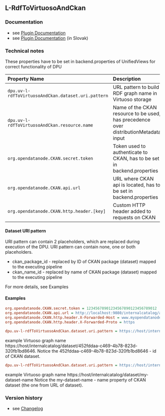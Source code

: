 L-RdfToVirtuosoAndCkan
----------

### Documentation

* see [Plugin Documentation](./doc/About.md)
* see [Plugin Documentation](./doc/About_sk.md) (in Slovak)

### Technical notes

These properties have to be set in backend.properties of UnifiedViews for correct functionality of DPU

| Property Name | Description |
|:----|:----|
|`dpu.uv-l-rdfToVirtuosoAndCkan.dataset.uri.pattern` | URL  pattern to build RDF graph name in Virtuoso storage |
|`dpu.uv-l-rdfToVirtuosoAndCkan.resource.name` | Name of the CKAN resource to be used, has precedence over distributionMetadata input |
|`org.opendatanode.CKAN.secret.token`| Token used to authenticate to CKAN, has to be set in backend.properties |
|`org.opendatanode.CKAN.api.url`|URL where CKAN api is located, has to be set in backend.properties |
|`org.opendatanode.CKAN.http.header.[key]`| Custom HTTP header added to requests on CKAN |


#### Dataset URI pattern
URI pattern can contain 2 placeholders, which are replaced during execution of the DPU. URI pattern can contain none, one or both placeholders.
* ckan_package_id - replaced by ID of CKAN package (dataset) mapped to the executing pipeline
* ckan_name_id    - replaced by name of CKAN package (dataset) mapped to the executing pipeline

For more details, see Examples

#### Examples

```INI
org.opendatanode.CKAN.secret.token = 12345678901234567890123456789012
org.opendatanode.CKAN.api.url = ﻿http://localhost:9080/internalcatalog/api/action/internal_api
org.opendatanode.CKAN.http.header.X-Forwarded-Host = www.myopendatanode.org
org.opendatanode.CKAN.http.header.X-Forwarded-Proto = https
```

```INI
dpu.uv-l-rdfToVirtuosoAndCkan.dataset.uri.pattern = https://host/internalcatalog/dataset/${ckan_package_id}
```
example Virtuoso graph name https://host/internalcatalog/dataset/452fddaa-c469-4b78-823d-320fb1bd8646.
Notice the 452fddaa-c469-4b78-823d-320fb1bd8646 - id of CKAN dataset.

```INI
dpu.uv-l-rdfToVirtuosoAndCkan.dataset.uri.pattern = https://host/internalcatalog/dataset/${ckan_package_name}
```
example Virtuoso graph name https://host/internalcatalog/dataset/my-dataset-name
Notice the my-dataset-name - name property of CKAN dataset (the one from URL of dataset).

### Version history

* see [Changelog](./CHANGELOG.md)